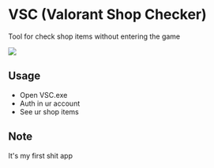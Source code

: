 # VSC (Valorant Shop Checker)
Tool for check shop items without entering the game

<img src="https://i.imgur.com/Ce4las7.png">

## Usage
- Open VSC.exe
- Auth in ur account
- See ur shop items

## Note
It's my first shit app

